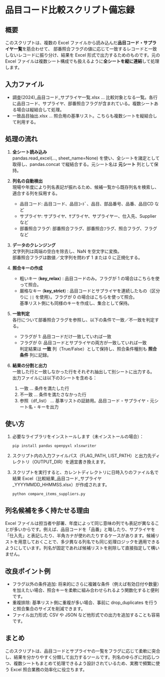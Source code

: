 # 品目コード比較スクリプト備忘録

## 概要

このスクリプトは、複数の Excel ファイルから読み込んだ**品目コード・サプライヤ一覧**を筋合わせて、
部番照合フラグの値に応じて一致するレコードと一致しないレコードに振り分け、結果を Excel 形式で出力するためのものです。元の Excel ファイルは複数シート構成でも扱えるように**全シートを縦に連結**して処理します。

## 入力ファイル

- 調査(2024)_品目コード_サプライヤ一覧.xlsx … 比較対象となる一覧。各行に品目コード、サプライヤ、部番照合フラグが含まれている。複数シートある場合は縦結合して処理。
- 一致品目抽出.xlsx … 照合用の基準リスト。こちらも複数シートを縦結合して利用する。

## 処理の流れ

1. **全シート読み込み**  
   pandas.read_excel(..., sheet_name=None) を使い、全シートを諸定として取得し、pandas.concat で縦結合する。元シート名は __元シート__ 列として保持。

2. **列名の自動検出**  
   現場や年度により列名表記が振れるため、候補一覧から既存列名を検索し、適合する列を採用する。  
   - 品目コード: 品目コード、品目ｺｰﾄﾞ、品目、部品番号、品番、品目CD など  
   - サプライヤ: サプライヤ、ｻプライヤ、サプライヤー、仕入先、Supplier など  
   - 部番照合フラグ: 部番照合フラグ、部番照合ﾌラグ、照合フラグ、フラグ など  

3. **データのクレンジング**  
   文字列列は両端の空白を除去し、NaN を空文字に変換。  
   部番照合フラグは数値／文字列を問わず 1 または 0 に正規化する。

4. **照合キーの作成**  
   - 粗いキー (__key_relax__) : 品目コードのみ。フラグが 1 の場合はこちらを使って照合。  
   - 厳格なキー (__key_strict__) : 品目コードとサプライヤを連続したもの（区分りに `||` を使用）。フラグが 0 の場合はこちらを使って照合。  
   基準リスト側にも同様のキーを作成し、集合として保持。

5. **一致判定**  
   各行について部番照合フラグを参照し、以下の条件で一致／不一致を判定する。  
   - フラグが 1: 品目コードだけ一致していれば一致  
   - フラグが 0: 品目コードとサプライヤの両方が一致していれば一致  
   判定結果は __一致__ 列（True/False）として保持し、照合条件種別も __照合条件__ 列に記録。

6. **結果の分割と出力**  
   一致した行と一致しなかった行をそれぞれ抽出して別シートに出力する。  
   出力ファイルには以下の3シートを含める：  
   1. 一致 … 条件を満たした行  
   2. 不一致 … 条件を満たさなかった行  
   3. 参照（df_list） … 基準リストの証跡用。品目コード・サプライヤ・元シート名・キーを出力  

## 使い方

1. 必要なライブラリをインストールします（未インストールの場合）：  
   
       pip install pandas openpyxl xlsxwriter

2. スクリプト内の入力ファイルパス（FLAG_PATH, LIST_PATH）と出力先ディレクトリ（OUTPUT_DIR）を適宜書き換えます。

3. スクリプトを実行すると、カレントディレクトリに日時入りのファイル名で結果 Excel（比較結果_品目コード_サプライヤ_YYYYMMDD_HHMMSS.xlsx）が作成されます。  
   
       python compare_items_suppliers.py

## 列名候補を多く持たせる理由

Excel ファイルは担当者や部署、年度によって同じ意味の列でも表記が異なることが多いからです。例えば、品目コードを「品番」と略したり、サプライヤを「仕入先」と表記したり、半角カナが使われたりするケースがあります。候補リストを用意しておくことで、多少異なる列名でも同じ処理ロジックを適用できるようにしています。列名が固定であれば候補リストを削除して直接指定して構いません。

## 改良ポイント例

- フラグ以外の条件追加: 将来的にさらに複雑な条件（例えば有効日付や数量）を加えたい場合、照合キーを柔軟に組み合わせられるよう関数化すると便利です。  
- 重複排除: 基準リスト側に重複が多い場合、事前に drop_duplicates を行うと照合集合のサイズを削減できます。  
- ファイル出力形式: CSV や JSON など他形式での出力を追加することも容易です。  

## まとめ

このスクリプトは、品目コードとサプライヤの一覧をフラグに応じて柔軟に突合し、結果を分かりやすく分類して出力するツールです。列名のゆらぎに対応しつつ、複数シートもまとめて処理できるよう設計されているため、実務で頻繁に使う Excel 照合業務の効率化に役立ちます。
